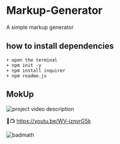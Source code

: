 # Markup-Generator
A simple markup generator 
## how to install dependencies

```
+ open the terminal 
+ npm init -y
+ npm install inquirer
+ npm readme.js
```
## MokUp
![project video description](../screen.gif)
<!--change this to your video link -->
🔴📺 https://youtu.be/WV-iznvrG5k

![badmath](https://img.shields.io/github/issues/MehdiMahmud79/Holiday-Planner)